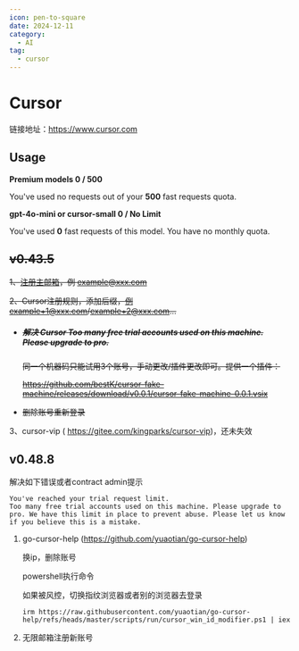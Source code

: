 ```yaml
---
icon: pen-to-square
date: 2024-12-11
category:
  - AI
tag:
  - cursor
---
```


# Cursor

链接地址：https://www.cursor.com

## Usage

**Premium models 0 / 500**

You've used no requests out of your **500** fast requests quota.

**gpt-4o-mini or cursor-small 0 / No Limit**

You've used **0** fast requests of this model. You have no monthly quota.

<!-- more -->

## ~~v0.43.5~~

~~1、[注册主邮箱](https://www.2925.com/)，例 example@xxx.com~~

~~2、Cursor注册规则，添加后缀，例example+1@xxx.com/example+2@xxx.com...~~

- ##### ~~解决 Cursor Too many free trial accounts used on this machine. Please upgrade to pro.~~

  ~~同一个机器码只能试用3个账号，手动更改/插件更改即可。提供一个插件：~~

  ~~https://github.com/bestK/cursor-fake-machine/releases/download/v0.0.1/cursor-fake-machine-0.0.1.vsix~~

- ~~删除账号重新登录~~

3、cursor-vip ( https://gitee.com/kingparks/cursor-vip)，还未失效

## v0.48.8

 解决如下错误或者contract admin提示

```
You've reached your trial request limit.
Too many free trial accounts used on this machine. Please upgrade to pro. We have this limit in place to prevent abuse. Please let us know if you believe this is a mistake.
```

1. go-cursor-help (https://github.com/yuaotian/go-cursor-help)

   换ip，删除账号

   powershell执行命令

   如果被风控，切换指纹浏览器或者别的浏览器去登录

   ```
   irm https://raw.githubusercontent.com/yuaotian/go-cursor-help/refs/heads/master/scripts/run/cursor_win_id_modifier.ps1 | iex
   ```

2. 无限邮箱注册新账号
